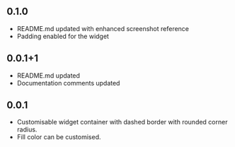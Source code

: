 ## 0.1.0
* README.md updated with enhanced screenshot reference
* Padding enabled for the widget

## 0.0.1+1
* README.md updated 
* Documentation comments updated

## 0.0.1
* Customisable widget container with dashed border with rounded corner radius.
* Fill color can be customised.
